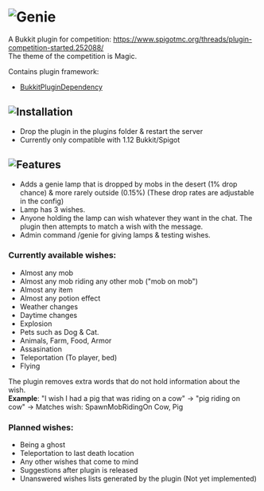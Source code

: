 # ![Genie](https://puu.sh/wzEu8/37c644db8a.jpg)

A Bukkit plugin for competition: https://www.spigotmc.org/threads/plugin-competition-started.252088/  
The theme of the competition is Magic.

Contains plugin framework:
- [BukkitPluginDependency](https://github.com/Rsl1122/BukkitPluginDependency)

## ![Installation](http://puu.sh/wzEuf/855309e2b0.jpg)

- Drop the plugin in the plugins folder & restart the server
- Currently only compatible with 1.12 Bukkit/Spigot

## ![Features](http://puu.sh/wzEu4/fd4115d518.jpg)

- Adds a genie lamp that is dropped by mobs in the desert (1% drop chance) & more rarely outside (0.15%)
(These drop rates are adjustable in the config)
- Lamp has 3 wishes.
- Anyone holding the lamp can wish whatever they want in the chat. The plugin then attempts to match a wish with the message.
- Admin command /genie for giving lamps & testing wishes.

### Currently available wishes:
- Almost any mob
- Almost any mob riding any other mob ("mob on mob")
- Almost any item
- Almost any potion effect
- Weather changes
- Daytime changes
- Explosion
- Pets such as Dog & Cat. 
- Animals, Farm, Food, Armor
- Assasination
- Teleportation (To player, bed)
- Flying

The plugin removes extra words that do not hold information about the wish.  
**Example**: "I wish I had a pig that was riding on a cow" -> "pig riding on cow" -> Matches wish: SpawnMobRidingOn Cow, Pig

### Planned wishes:
- Being a ghost
- Teleportation to last death location
- Any other wishes that come to mind
- Suggestions after plugin is released
- Unanswered wishes lists generated by the plugin (Not yet implemented)
